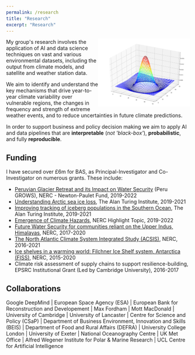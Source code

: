 ```yaml
---
permalink: /research
title: "Research"
excerpt: "Research"
---
```


<img align="right" width="50%" src="/images/2d_Gaussian.png">

My group's research involves the application of AI and data science techniques on vast and various environmental datasets, including the output from climate models, and satellite and weather station data. 

We aim to identify and understand the key mechanisms that drive year-to-year climate variability over vulnerable regions, the changes in frequency and strength of extreme weather events, and to reduce uncertainties in future climate predictions.

In order to support business and policy decision making we aim to apply AI and data pipelines that are **interpretable** (_not 'black-box'_), **probabilistic**, and fully **reproducible**.




## Funding
I have secured over £6m for BAS, as Principal-Investigator and Co-Investigator on numerous grants. These include:

* [Peruvian Glacier Retreat and its Impact on Water Security](https://gtr.ukri.org/projects?ref=NE%2FS013296%2F1) (Peru GROWS), NERC - Newton-Paulet Fund, 2019-2022
* [Understanding Arctic sea ice loss](https://www.turing.ac.uk/research/research-projects/understanding-arctic-sea-ice-loss), The Alan Turing Institute, 2019-2021
* [Improving tracking of iceberg populations in the Southern Ocean](https://www.turing.ac.uk/research/research-projects/improving-tracking-iceberg-populations-southern-ocean), The Alan Turing Institute, 2019-2021
* [Emergence of Climate Hazards](https://gtr.ukri.org/projects?ref=NE%2FS004726%2F1), NERC Highlight Topic, 2019-2022
* [Future Water Security for communities reliant on the Upper Indus, Himalayas](https://gtr.ukri.org/projects?ref=NE%2FR000107%2F1), NERC, 2017-2020
* [The North Atlantic Climate System Integrated Study (ACSIS)](https://gtr.ukri.org/projects?ref=NE%2FN018028%2F1), NERC, 2016-2021
* [Ice shelves in a warming world: Filchner Ice Shelf system, Antarctica (FISS)](https://gtr.ukri.org/projects?ref=NE%2FL013770%2F1), NERC, 2015-2020
* Climate risk assessment of supply chains to support resilience-building, EPSRC Institutional Grant (Led by Cambridge University), 2016-2017

## Collaborations
Google DeepMind | European Space Agency (ESA) | European Bank for Reconstruction and Developement | Max Fordham | Mott MacDonald | University of Cambridge | University of Lancaster | Centre for Science and Policy (CSaP) | Department of Business Environment, Innovation and Skills (BEIS) | Department of Food and Rural Affairs (DEFRA) | University College London | University of Exeter | National Oceanography Centre | UK Met Office | Alfred Wegener Institute for Polar & Marine Research | UCL Centre for Artificial Intelligence